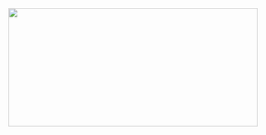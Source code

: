 
  <a href="https://github.com/devxb/gitanimals">
  <img src="https://render.gitanimals.org/farms/{yeonna18k}?pet-id=1" width="100%" height="240"/>
</a>




<!--
**yeonna18k/yeonna18k** is a ✨ _special_ ✨ repository because its `README.md` (this file) appears on your GitHub profile.

Here are some ideas to get you started:

- 🔭 I’m currently working on ...
- 🌱 I’m currently learning ...
- 👯 I’m looking to collaborate on ...
- 🤔 I’m looking for help with ...
- 💬 Ask me about ...
- 📫 How to reach me: ...
- 😄 Pronouns: ...
- ⚡ Fun fact: ...
-->
